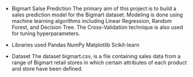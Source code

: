 * Bigmart Salse Prediction
The primary aim of this project is to build a sales prediction model for the Bigmart dataset.
Modeling is done using machine learning algorithms including Linear Regression, Random Forest, and Decision Tree.
The Cross-Validation technique is also used for tuning hyperparameters.

* Libraries used
Pandas
NumPy
Matplotlib
Scikit-learn

* Dataset
The dataset bigmart.csv, is a file containing sales data from a range of Bigmart retail stores in which certain attributes of each product and store have been defined.
